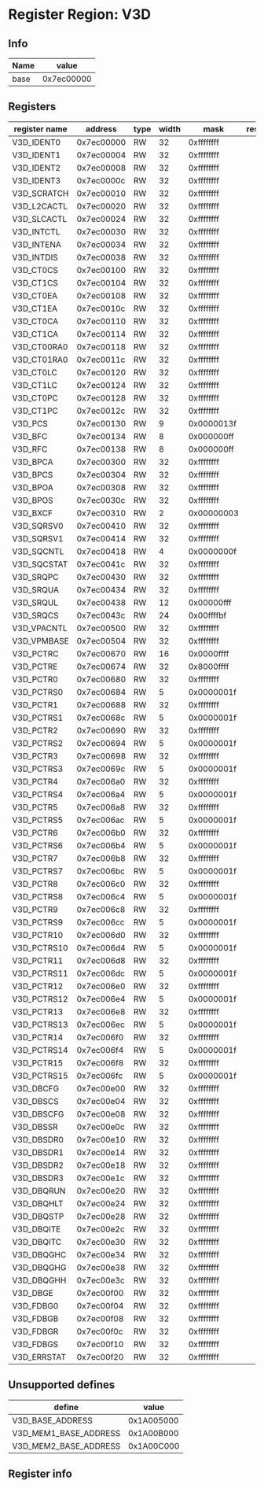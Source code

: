 # Register Region: V3D


## Info
| Name | value |
| --- | --- |
| base | 0x7ec00000 |

## Registers

| register name | address | type | width | mask | reset |
| --- | --- | --- | --- | --- | --- |
| V3D_IDENT0 | 0x7ec00000 | RW | 32 | 0xffffffff |  |
| V3D_IDENT1 | 0x7ec00004 | RW | 32 | 0xffffffff |  |
| V3D_IDENT2 | 0x7ec00008 | RW | 32 | 0xffffffff |  |
| V3D_IDENT3 | 0x7ec0000c | RW | 32 | 0xffffffff |  |
| V3D_SCRATCH | 0x7ec00010 | RW | 32 | 0xffffffff |  |
| V3D_L2CACTL | 0x7ec00020 | RW | 32 | 0xffffffff |  |
| V3D_SLCACTL | 0x7ec00024 | RW | 32 | 0xffffffff |  |
| V3D_INTCTL | 0x7ec00030 | RW | 32 | 0xffffffff |  |
| V3D_INTENA | 0x7ec00034 | RW | 32 | 0xffffffff |  |
| V3D_INTDIS | 0x7ec00038 | RW | 32 | 0xffffffff |  |
| V3D_CT0CS | 0x7ec00100 | RW | 32 | 0xffffffff |  |
| V3D_CT1CS | 0x7ec00104 | RW | 32 | 0xffffffff |  |
| V3D_CT0EA | 0x7ec00108 | RW | 32 | 0xffffffff |  |
| V3D_CT1EA | 0x7ec0010c | RW | 32 | 0xffffffff |  |
| V3D_CT0CA | 0x7ec00110 | RW | 32 | 0xffffffff |  |
| V3D_CT1CA | 0x7ec00114 | RW | 32 | 0xffffffff |  |
| V3D_CT00RA0 | 0x7ec00118 | RW | 32 | 0xffffffff |  |
| V3D_CT01RA0 | 0x7ec0011c | RW | 32 | 0xffffffff |  |
| V3D_CT0LC | 0x7ec00120 | RW | 32 | 0xffffffff |  |
| V3D_CT1LC | 0x7ec00124 | RW | 32 | 0xffffffff |  |
| V3D_CT0PC | 0x7ec00128 | RW | 32 | 0xffffffff |  |
| V3D_CT1PC | 0x7ec0012c | RW | 32 | 0xffffffff |  |
| V3D_PCS | 0x7ec00130 | RW | 9 | 0x0000013f |  |
| V3D_BFC | 0x7ec00134 | RW | 8 | 0x000000ff |  |
| V3D_RFC | 0x7ec00138 | RW | 8 | 0x000000ff |  |
| V3D_BPCA | 0x7ec00300 | RW | 32 | 0xffffffff |  |
| V3D_BPCS | 0x7ec00304 | RW | 32 | 0xffffffff |  |
| V3D_BPOA | 0x7ec00308 | RW | 32 | 0xffffffff |  |
| V3D_BPOS | 0x7ec0030c | RW | 32 | 0xffffffff |  |
| V3D_BXCF | 0x7ec00310 | RW | 2 | 0x00000003 |  |
| V3D_SQRSV0 | 0x7ec00410 | RW | 32 | 0xffffffff |  |
| V3D_SQRSV1 | 0x7ec00414 | RW | 32 | 0xffffffff |  |
| V3D_SQCNTL | 0x7ec00418 | RW | 4 | 0x0000000f |  |
| V3D_SQCSTAT | 0x7ec0041c | RW | 32 | 0xffffffff |  |
| V3D_SRQPC | 0x7ec00430 | RW | 32 | 0xffffffff |  |
| V3D_SRQUA | 0x7ec00434 | RW | 32 | 0xffffffff |  |
| V3D_SRQUL | 0x7ec00438 | RW | 12 | 0x00000fff |  |
| V3D_SRQCS | 0x7ec0043c | RW | 24 | 0x00ffffbf |  |
| V3D_VPACNTL | 0x7ec00500 | RW | 32 | 0xffffffff |  |
| V3D_VPMBASE | 0x7ec00504 | RW | 32 | 0xffffffff |  |
| V3D_PCTRC | 0x7ec00670 | RW | 16 | 0x0000ffff |  |
| V3D_PCTRE | 0x7ec00674 | RW | 32 | 0x8000ffff |  |
| V3D_PCTR0 | 0x7ec00680 | RW | 32 | 0xffffffff |  |
| V3D_PCTRS0 | 0x7ec00684 | RW | 5 | 0x0000001f |  |
| V3D_PCTR1 | 0x7ec00688 | RW | 32 | 0xffffffff |  |
| V3D_PCTRS1 | 0x7ec0068c | RW | 5 | 0x0000001f |  |
| V3D_PCTR2 | 0x7ec00690 | RW | 32 | 0xffffffff |  |
| V3D_PCTRS2 | 0x7ec00694 | RW | 5 | 0x0000001f |  |
| V3D_PCTR3 | 0x7ec00698 | RW | 32 | 0xffffffff |  |
| V3D_PCTRS3 | 0x7ec0069c | RW | 5 | 0x0000001f |  |
| V3D_PCTR4 | 0x7ec006a0 | RW | 32 | 0xffffffff |  |
| V3D_PCTRS4 | 0x7ec006a4 | RW | 5 | 0x0000001f |  |
| V3D_PCTR5 | 0x7ec006a8 | RW | 32 | 0xffffffff |  |
| V3D_PCTRS5 | 0x7ec006ac | RW | 5 | 0x0000001f |  |
| V3D_PCTR6 | 0x7ec006b0 | RW | 32 | 0xffffffff |  |
| V3D_PCTRS6 | 0x7ec006b4 | RW | 5 | 0x0000001f |  |
| V3D_PCTR7 | 0x7ec006b8 | RW | 32 | 0xffffffff |  |
| V3D_PCTRS7 | 0x7ec006bc | RW | 5 | 0x0000001f |  |
| V3D_PCTR8 | 0x7ec006c0 | RW | 32 | 0xffffffff |  |
| V3D_PCTRS8 | 0x7ec006c4 | RW | 5 | 0x0000001f |  |
| V3D_PCTR9 | 0x7ec006c8 | RW | 32 | 0xffffffff |  |
| V3D_PCTRS9 | 0x7ec006cc | RW | 5 | 0x0000001f |  |
| V3D_PCTR10 | 0x7ec006d0 | RW | 32 | 0xffffffff |  |
| V3D_PCTRS10 | 0x7ec006d4 | RW | 5 | 0x0000001f |  |
| V3D_PCTR11 | 0x7ec006d8 | RW | 32 | 0xffffffff |  |
| V3D_PCTRS11 | 0x7ec006dc | RW | 5 | 0x0000001f |  |
| V3D_PCTR12 | 0x7ec006e0 | RW | 32 | 0xffffffff |  |
| V3D_PCTRS12 | 0x7ec006e4 | RW | 5 | 0x0000001f |  |
| V3D_PCTR13 | 0x7ec006e8 | RW | 32 | 0xffffffff |  |
| V3D_PCTRS13 | 0x7ec006ec | RW | 5 | 0x0000001f |  |
| V3D_PCTR14 | 0x7ec006f0 | RW | 32 | 0xffffffff |  |
| V3D_PCTRS14 | 0x7ec006f4 | RW | 5 | 0x0000001f |  |
| V3D_PCTR15 | 0x7ec006f8 | RW | 32 | 0xffffffff |  |
| V3D_PCTRS15 | 0x7ec006fc | RW | 5 | 0x0000001f |  |
| V3D_DBCFG | 0x7ec00e00 | RW | 32 | 0xffffffff |  |
| V3D_DBSCS | 0x7ec00e04 | RW | 32 | 0xffffffff |  |
| V3D_DBSCFG | 0x7ec00e08 | RW | 32 | 0xffffffff |  |
| V3D_DBSSR | 0x7ec00e0c | RW | 32 | 0xffffffff |  |
| V3D_DBSDR0 | 0x7ec00e10 | RW | 32 | 0xffffffff |  |
| V3D_DBSDR1 | 0x7ec00e14 | RW | 32 | 0xffffffff |  |
| V3D_DBSDR2 | 0x7ec00e18 | RW | 32 | 0xffffffff |  |
| V3D_DBSDR3 | 0x7ec00e1c | RW | 32 | 0xffffffff |  |
| V3D_DBQRUN | 0x7ec00e20 | RW | 32 | 0xffffffff |  |
| V3D_DBQHLT | 0x7ec00e24 | RW | 32 | 0xffffffff |  |
| V3D_DBQSTP | 0x7ec00e28 | RW | 32 | 0xffffffff |  |
| V3D_DBQITE | 0x7ec00e2c | RW | 32 | 0xffffffff |  |
| V3D_DBQITC | 0x7ec00e30 | RW | 32 | 0xffffffff |  |
| V3D_DBQGHC | 0x7ec00e34 | RW | 32 | 0xffffffff |  |
| V3D_DBQGHG | 0x7ec00e38 | RW | 32 | 0xffffffff |  |
| V3D_DBQGHH | 0x7ec00e3c | RW | 32 | 0xffffffff |  |
| V3D_DBGE | 0x7ec00f00 | RW | 32 | 0xffffffff |  |
| V3D_FDBG0 | 0x7ec00f04 | RW | 32 | 0xffffffff |  |
| V3D_FDBGB | 0x7ec00f08 | RW | 32 | 0xffffffff |  |
| V3D_FDBGR | 0x7ec00f0c | RW | 32 | 0xffffffff |  |
| V3D_FDBGS | 0x7ec00f10 | RW | 32 | 0xffffffff |  |
| V3D_ERRSTAT | 0x7ec00f20 | RW | 32 | 0xffffffff |  |

## Unsupported defines

| define | value |
| --- | --- |
| V3D_BASE_ADDRESS | 0x1A005000 |
| V3D_MEM1_BASE_ADDRESS | 0x1A00B000 |
| V3D_MEM2_BASE_ADDRESS | 0x1A00C000 |

## Register info

